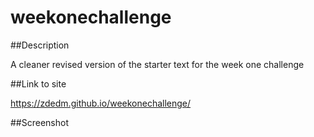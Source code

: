 # weekonechallenge

##Description

A cleaner revised version of the starter text for the week one challenge

##Link to site

https://zdedm.github.io/weekonechallenge/

##Screenshot

